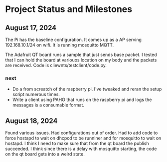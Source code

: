 # Project Status and Milestones
## August 17, 2024
The Pi has the baseline configuration.  It comes up as a AP  serving 192.168.10.1/24 on wifi.  It is running mosquitto MQTT. 

The  Adafruit QT board runs a sample that just sends base packet.  I tested that I can hold the board at variouos location on my body and the packets are received. Code is cliewnts/testclient/code.py.
### next
* Do a from screatch of the raspberry pi. I've tweaked and reran the setup script numerous times.
* Write a client using PAHO that runs on the raspberry pi and logs the messages is a consumable format.

## August 18, 2024
Found various issues.  Had configurations out of order.  Had to add code to force hostapd to wait on dhcpcd to be runniner and for mosquitto to wait on hostapd.
I think I need to make sure that from the qt board the publish succeeded. I think since there is a delay with mosquitto starting, the code on the qt board gets into a weird state.

